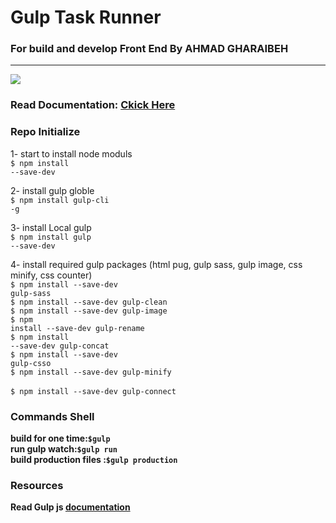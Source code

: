 <h1>Gulp Task Runner</h1>
<h3> For build and develop Front End <b>By AHMAD GHARAIBEH</b></h3>

----------------------------------
![](app/image/nunjucks.png)
<h3>Read Documentation: <a href="https://ahmadfox.github.io/gulp-taskrunner/" target="_blank">Ckick Here</a></h3>

<h3>Repo Initialize</h3>

1- start to install node moduls
<br>
<code>$ npm install --save-dev</code>

2- install gulp globle
<br>
<code>$ npm install gulp-cli -g</code>

3- install Local gulp 
<br>
<code>$ npm install gulp --save-dev</code>

4- install required gulp packages (html pug, gulp sass, gulp image, css minify, css counter)
<br>
<code>$ npm install --save-dev gulp-sass</code>
<br>
<code>$ npm install --save-dev gulp-clean</code>
<br>
<code>$ npm install --save-dev gulp-image</code>
<br>
<code>$ npm install --save-dev gulp-rename</code>
<br>
<code>$ npm install --save-dev gulp-concat</code>
<br>
<code>$ npm install --save-dev gulp-csso</code>
<br>
<code>$ npm install --save-dev gulp-minify</code>
<br>
<br>
<code>$ npm install --save-dev gulp-connect</code>
<br>

<h3>Commands Shell</h3>
<b>build for one time:<code>$gulp</code></b>
<br>
<b>run gulp watch:<code>$gulp run</code></b>
<br>
<b>build production files :<code>$gulp production</code></b>
<br>

<h3>Resources</h3>
<b>Read Gulp js <a href="https://github.com/gulpjs/gulp/blob/v3.9.1/docs/API.md" target="_blank">documentation</a></b>
